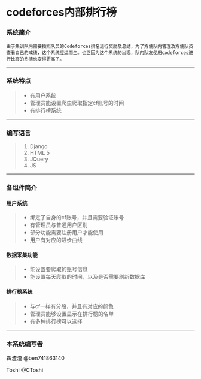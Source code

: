 codeforces内部排行榜
==
### 系统简介 ###
    由于集训队内需要按照队员的Codeforces排名进行奖励及总结，为了方便队内管理及方便队员查看自己的成绩，这个系统应运而生。也正因为这个系统的出现，队内队友使用codeforces进行比赛的热情也变得更高了。

----------
### 系统特点 ###
> * 有用户系统
> * 管理员能设置爬虫爬取指定cf账号的时间
> * 有排行榜系统

----------
### 编写语言 ###
> 1. Django
> 2. HTML 5
> 3. JQuery
> 4. JS

----------
### 各组件简介 ###

#### 用户系统 ####
> * 绑定了自身的cf账号，并且需要验证账号
> * 有管理员与普通用户区别
> * 部分功能需要注册用户才能使用
> * 用户有对应的进步曲线

#### 数据采集功能 ####
> * 能设置要爬取的账号信息
> * 能设置每天爬取的时间，以及是否需要刷新数据库

#### 排行榜系统 ####
> * 与cf一样有分段，并且有对应的颜色
> * 管理员能够设置显示在排行榜的名单
> * 有多种排行榜可以选择

----------
### 本系统编写者 ###

犇渣渣 @ben741863140

Toshi @CToshi

